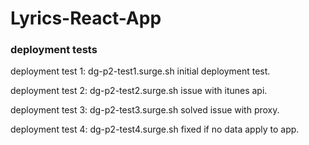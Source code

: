 # Lyrics-React-App


### deployment tests
deployment test 1: dg-p2-test1.surge.sh
initial deployment test.

deployment test 2: dg-p2-test2.surge.sh
issue with itunes api.

deployment test 3: dg-p2-test3.surge.sh
solved issue with proxy.

deployment test 4: dg-p2-test4.surge.sh
fixed if no data apply to app.
